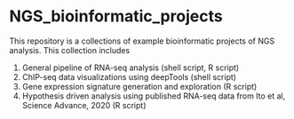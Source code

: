 # NGS_bioinformatic_projects

This repository is a collections of example bioinformatic projects of NGS analysis. This collection includes

1. General pipeline of RNA-seq analysis (shell script, R script)
2. ChIP-seq data visualizations using deepTools (shell script)
3. Gene expression signature generation and exploration (R script)
4. Hypothesis driven analysis using published RNA-seq data from Ito et al, Science Advance, 2020 (R script)
